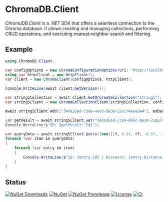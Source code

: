 # ChromaDB.Client

_ChromaDB.Client_ is a .NET SDK that offers a seamless connection to the Chroma database. It allows creating and managing collections, performing CRUD operations, and executing nearest neighbor search and filtering.

## Example

```csharp
using ChromaDB.Client;

var configOptions = new ChromaConfigurationOptions(uri: "http://localhost:8000/api/v1/");
using var httpClient = new HttpClient();
var client = new ChromaClient(configOptions, httpClient);

Console.WriteLine(await client.GetVersion());

var string5Collection = await client.GetOrCreateCollection("string5");
var string5Client = new ChromaCollectionClient(string5Collection, configOptions, httpClient);

await string5Client.Add(["340a36ad-c38a-406c-be38-250174aee5a4"], embeddings: [new([1f, 0.5f, 0f, -0.5f, -1f])]);

var getResult = await string5Client.Get("340a36ad-c38a-406c-be38-250174aee5a4", include: ChromaGetInclude.Metadatas | ChromaGetInclude.Documents | ChromaGetInclude.Embeddings);
Console.WriteLine($"ID: {getResult!.Id}");

var queryData = await string5Client.Query([new([1f, 0.5f, 0f, -0.5f, -1f]), new([1.5f, 0f, 2f, -1f, -1.5f])], include: ChromaQueryInclude.Metadatas | ChromaQueryInclude.Distances);
foreach (var item in queryData)
{
	foreach (var entry in item)
	{
		Console.WriteLine($"ID: {entry.Id} | Distance: {entry.Distance}");
	}
}
```

## Status

[![NuGet Downloads](https://img.shields.io/nuget/dt/ChromaDB.Client)](https://www.nuget.org/packages/ChromaDB.Client/)
[![NuGet](https://img.shields.io/nuget/v/ChromaDB.Client)](https://www.nuget.org/packages/ChromaDB.Client/)
[![NuGet Prerelease](https://img.shields.io/nuget/vpre/ChromaDB.Client)](https://www.nuget.org/packages/ChromaDB.Client/)
[![License](https://img.shields.io/github/license/omarbaruzzo/ChromaDB.Client)](https://github.com/omarbaruzzo/ChromaDB.Client/LICENSE)
[![CI](https://img.shields.io/github/actions/workflow/status/omarbaruzzo/ChromaDB.Client/ci.yml)](https://github.com/omarbaruzzo/ChromaDB.Client/actions/workflows/ci.yml)

